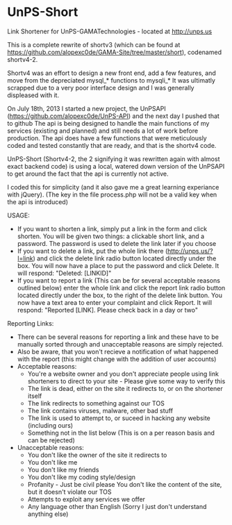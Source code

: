 UnPS-Short
==========

Link Shortener for UnPS-GAMATechnologies - located at http://unps.us

This is a complete rewrite of shortv3 (which can be found at https://github.com/alopexc0de/GAMA-Site/tree/master/short), codenamed shortv4-2.

Shortv4 was an effort to design a new front end, add a few features, and move from the depreciated mysql_* functions to mysqli_*
It was ultimatly scrapped due to a very poor interface design and I was generally displeased with it.

On July 18th, 2013 I started a new project, the UnPSAPI (https://github.com/alopexc0de/UnPS-API) and the next day I pushed that to github
The api is being designed to handle the main functions of my services (existing and planned) and still needs a lot of work before production.
The api does have a few functions that were meticulously coded and tested constantly that are ready, and that is the shortv4 code.

UnPS-Short (Shortv4-2, the 2 signifying it was rewritten again with almost exact backend code) is using a local, watered down version of the UnPSAPI to get around the fact that the api is currently not active.

I coded this for simplicity (and it also gave me a great learning experiance with jQuery).
(The key in the file process.php will not be a valid key when the api is introduced)

USAGE:
  - If you want to shorten a link, simply put a link in the form and click shorten. You will be given two things: a clickable short link, and a password. The password is used to delete the link later if you choose
  - If you want to delete a link, put the whole link there (http://unps.us/?l=link) and click the delete link radio button located directly under the box. You will now have a place to put the password and click Delete. It will respond: "Deleted: [LINKID]"
  - If you want to report a link (This can be for several acceptable reasons outlined below) enter the whole link and click the report link radio button located directly under the box, to the right of the delete link button. You now have a text area to enter your complaint and click Report. It will respond: "Reported [LINK]. Please check back in a day or two"
  
Reporting Links:
  - There can be several reasons for reporting a link and these have to be manually sorted through and unacceptable reasons are simply rejected.
  - Also be aware, that you won't recieve a notification of what happened with the report (this might change with the addition of user accounts)
  - Acceptable reasons:
    - You're a website owner and you don't appreciate people using link shorteners to direct to your site - Please give some way to verify this
    - The link is dead, either on the site it redirects to, or on the shortener itself
    - The link redirects to something against our TOS
    - The link contains viruses, malware, other bad stuff
    - The link is used to attempt to, or suceed in hacking any website (including ours)
    - Something not in the list below (This is on a per reason basis and can be rejected)
  - Unacceptable reasons:
    - You don't like the owner of the site it redirects to
    - You don't like me
    - You don't like my friends
    - You don't like my coding style/design
    - Profanity - Just be civil please
     You don't like the content of the site, but it doesn't violate our TOS
    - Attempts to exploit any services we offer
    - Any language other than English (Sorry I just don't understand anything else)
    
